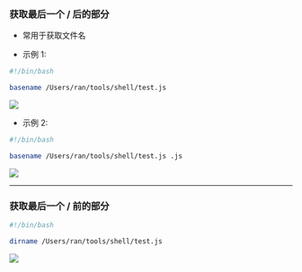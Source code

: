 ### 获取最后一个 / 后的部分

- 常用于获取文件名

- 示例 1:

```sh
#!/bin/bash

basename /Users/ran/tools/shell/test.js
```

![](https://databasing.oss-cn-beijing.aliyuncs.com/markdown/20200227173655.png)

- 示例 2:

```sh
#!/bin/bash

basename /Users/ran/tools/shell/test.js .js
```

![](https://databasing.oss-cn-beijing.aliyuncs.com/markdown/20200227173806.png)

---

### 获取最后一个 / 前的部分

```sh
#!/bin/bash

dirname /Users/ran/tools/shell/test.js
```

![](https://databasing.oss-cn-beijing.aliyuncs.com/markdown/20200227174106.png)
